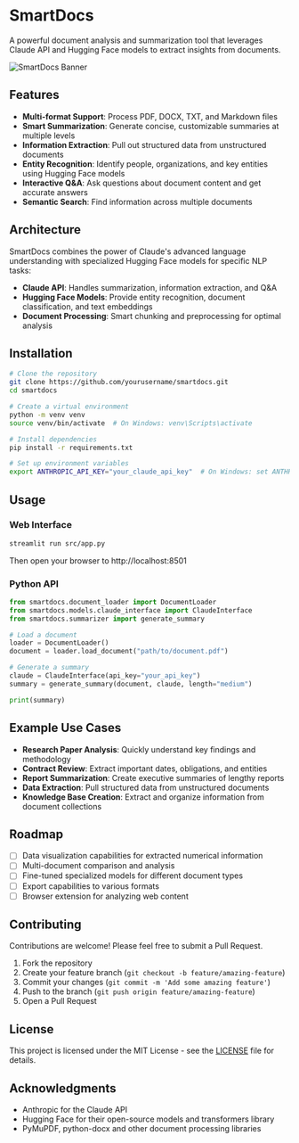 # SmartDocs

A powerful document analysis and summarization tool that leverages Claude API and Hugging Face models to extract insights from documents.

![SmartDocs Banner](https://raw.githubusercontent.com/yourusername/smartdocs/main/assets/banner.png)

## Features

- **Multi-format Support**: Process PDF, DOCX, TXT, and Markdown files
- **Smart Summarization**: Generate concise, customizable summaries at multiple levels
- **Information Extraction**: Pull out structured data from unstructured documents
- **Entity Recognition**: Identify people, organizations, and key entities using Hugging Face models
- **Interactive Q&A**: Ask questions about document content and get accurate answers
- **Semantic Search**: Find information across multiple documents

## Architecture

SmartDocs combines the power of Claude's advanced language understanding with specialized Hugging Face models for specific NLP tasks:

- **Claude API**: Handles summarization, information extraction, and Q&A
- **Hugging Face Models**: Provide entity recognition, document classification, and text embeddings
- **Document Processing**: Smart chunking and preprocessing for optimal analysis

## Installation

```bash
# Clone the repository
git clone https://github.com/yourusername/smartdocs.git
cd smartdocs

# Create a virtual environment
python -m venv venv
source venv/bin/activate  # On Windows: venv\Scripts\activate

# Install dependencies
pip install -r requirements.txt

# Set up environment variables
export ANTHROPIC_API_KEY="your_claude_api_key"  # On Windows: set ANTHROPIC_API_KEY=your_claude_api_key
```

## Usage

### Web Interface

```bash
streamlit run src/app.py
```

Then open your browser to http://localhost:8501

### Python API

```python
from smartdocs.document_loader import DocumentLoader
from smartdocs.models.claude_interface import ClaudeInterface
from smartdocs.summarizer import generate_summary

# Load a document
loader = DocumentLoader()
document = loader.load_document("path/to/document.pdf")

# Generate a summary
claude = ClaudeInterface(api_key="your_api_key")
summary = generate_summary(document, claude, length="medium")

print(summary)
```

## Example Use Cases

- **Research Paper Analysis**: Quickly understand key findings and methodology
- **Contract Review**: Extract important dates, obligations, and entities
- **Report Summarization**: Create executive summaries of lengthy reports
- **Data Extraction**: Pull structured data from unstructured documents
- **Knowledge Base Creation**: Extract and organize information from document collections

## Roadmap

- [ ] Data visualization capabilities for extracted numerical information
- [ ] Multi-document comparison and analysis
- [ ] Fine-tuned specialized models for different document types
- [ ] Export capabilities to various formats
- [ ] Browser extension for analyzing web content

## Contributing

Contributions are welcome! Please feel free to submit a Pull Request.

1. Fork the repository
2. Create your feature branch (`git checkout -b feature/amazing-feature`)
3. Commit your changes (`git commit -m 'Add some amazing feature'`)
4. Push to the branch (`git push origin feature/amazing-feature`)
5. Open a Pull Request

## License

This project is licensed under the MIT License - see the [LICENSE](LICENSE) file for details.

## Acknowledgments

- Anthropic for the Claude API
- Hugging Face for their open-source models and transformers library
- PyMuPDF, python-docx and other document processing libraries
